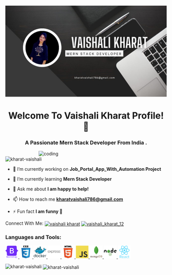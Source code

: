 ![logo](https://github.com/Kharat-Vaishali/Kharat-vaishali/blob/main/banner.jpg)
<h1 align="center" color="red">Welcome To Vaishali Kharat Profile!👋</h1>
<h3 align="center">A Passionate Mern Stack Developer From India .</h3>

<img align="right" alt="coding" width="400" src="![image_processing20210301-3601-w1fbuc](https://github.com/user-attachments/assets/a51d83a0-b6c3-4ef4-811e-09f175f8af95)
">

<p align="left"> <img src="https://komarev.com/ghpvc/?username=kharat-vaishali&label=Profile%20views&color=0e75b6&style=flat" alt="kharat-vaishali" /> </p>

- 🔭 I’m currently working on **Job_Portal_App_With_Automation Project**

- 🌱 I’m currently learning **Mern Stack Developer**

- 💬 Ask me about **I am happy to help!**

- 📫 How to reach me **kharatvaishali786@gmail.com**

- ⚡ Fun fact **I am funny 🤩**


<p align="left">Connect With Me:
<a href="https://linkedin.com/in/vaishali kharat" target="blank"><img align="center" src="https://raw.githubusercontent.com/rahuldkjain/github-profile-readme-generator/master/src/images/icons/Social/linked-in-alt.svg" alt="vaishali kharat" height="30" width="40" /></a>
<a href="https://instagram.com/vaishali_kharat_12" target="blank"><img align="center" src="https://raw.githubusercontent.com/rahuldkjain/github-profile-readme-generator/master/src/images/icons/Social/instagram.svg" alt="vaishali_kharat_12" height="30" width="40" /></a>
</p>

<h3 align="left">Languages and Tools:</h3>
<p align="left"> <a href="https://getbootstrap.com" target="_blank" rel="noreferrer"> <img src="https://raw.githubusercontent.com/devicons/devicon/master/icons/bootstrap/bootstrap-plain-wordmark.svg" alt="bootstrap" width="40" height="40"/> </a> <a href="https://www.w3schools.com/css/" target="_blank" rel="noreferrer"> <img src="https://raw.githubusercontent.com/devicons/devicon/master/icons/css3/css3-original-wordmark.svg" alt="css3" width="40" height="40"/> </a> <a href="https://www.docker.com/" target="_blank" rel="noreferrer"> <img src="https://raw.githubusercontent.com/devicons/devicon/master/icons/docker/docker-original-wordmark.svg" alt="docker" width="40" height="40"/> </a> <a href="https://expressjs.com" target="_blank" rel="noreferrer"> <img src="https://raw.githubusercontent.com/devicons/devicon/master/icons/express/express-original-wordmark.svg" alt="express" width="40" height="40"/> </a> <a href="https://www.w3.org/html/" target="_blank" rel="noreferrer"> <img src="https://raw.githubusercontent.com/devicons/devicon/master/icons/html5/html5-original-wordmark.svg" alt="html5" width="40" height="40"/> </a> <a href="https://developer.mozilla.org/en-US/docs/Web/JavaScript" target="_blank" rel="noreferrer"> <img src="https://raw.githubusercontent.com/devicons/devicon/master/icons/javascript/javascript-original.svg" alt="javascript" width="40" height="40"/> </a> <a href="https://www.mongodb.com/" target="_blank" rel="noreferrer"> <img src="https://raw.githubusercontent.com/devicons/devicon/master/icons/mongodb/mongodb-original-wordmark.svg" alt="mongodb" width="40" height="40"/> </a> <a href="https://nodejs.org" target="_blank" rel="noreferrer"> <img src="https://raw.githubusercontent.com/devicons/devicon/master/icons/nodejs/nodejs-original-wordmark.svg" alt="nodejs" width="40" height="40"/> </a> <a href="https://reactjs.org/" target="_blank" rel="noreferrer"> <img src="https://raw.githubusercontent.com/devicons/devicon/master/icons/react/react-original-wordmark.svg" alt="react" width="40" height="40"/> </a> </p>

<p><img align="left" src="https://github-readme-stats.vercel.app/api/top-langs?username=kharat-vaishali&show_icons=true&locale=en&layout=compact" alt="kharat-vaishali" /></p>

<p>&nbsp;<img align="center" src="https://github-readme-stats.vercel.app/api?username=kharat-vaishali&show_icons=true&locale=en" alt="kharat-vaishali" /></p>

